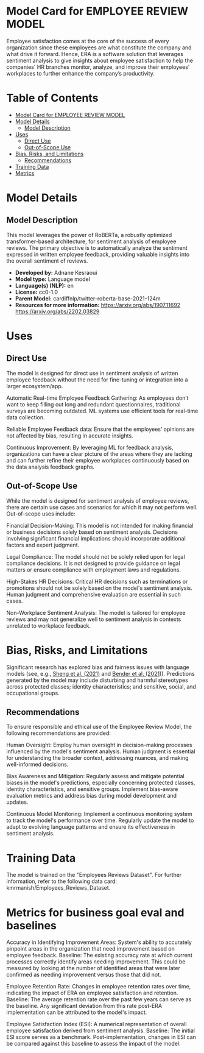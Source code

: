 

# Model Card for EMPLOYEE REVIEW MODEL

Employee satisfaction comes at the core of the success of every organization since these employees are what constitute the company and what drive it forward. Hence, ERA is a software solution that leverages sentiment analysis to give insights about employee satisfaction to help the companies' HR branches monitor, analyze, and improve their employees' workplaces to further enhance the company’s productivity. 


#  Table of Contents

- [Model Card for EMPLOYEE REVIEW MODEL](#model-card-for--model)
- [Model Details](#model-details)
  - [Model Description](#model-description)
- [Uses](#uses)
  - [Direct Use](#direct-use)
  - [Out-of-Scope Use](#out-of-scope-use)
- [Bias, Risks, and Limitations](#bias-risks-and-limitations)
  - [Recommendations](#recommendations)
- [Training Data](#training-data)
- [Metrics](#metrics-for-business-goal-eval-and-baselines)

# Model Details


## Model Description
This model leverages the power of RoBERTa, a robustly optimized transformer-based architecture, for sentiment analysis of employee reviews. The primary objective is to automatically analyze the sentiment expressed in written employee feedback, providing valuable insights into the overall sentiment of reviews.

- **Developed by:** Adnane Kesraoui
- **Model type:** Language model
- **Language(s) (NLP):** en
- **License:** cc0-1.0
- **Parent Model:** cardiffnlp/twitter-roberta-base-2021-124m
- **Resources for more information:** https://arxiv.org/abs/1907.11692
                                      https://arxiv.org/abs/2202.03829



# Uses
## Direct Use

The model is designed for direct use in sentiment analysis of written employee feedback without the need for fine-tuning or integration into a larger ecosystem/app.

Automatic Real-time Employee Feedback Gathering: As employees don’t want to keep filling out long and redundant questionnaires, traditional surveys are becoming outdated.  ML systems use efficient tools for real-time data collection.

Reliable Employee Feedback data: Ensure that the employees’ opinions are not affected by bias, resulting in accurate insights.

Continuous Improvement: By leveraging ML for feedback analysis, organizations can have a clear picture of the areas where they are lacking and can further refine their employee workplaces continuously based on the data analysis feedback graphs.


## Out-of-Scope Use

While the model is designed for sentiment analysis of employee reviews, there are certain use cases and scenarios for which it may not perform well. Out-of-scope uses include:

Financial Decision-Making: This model is not intended for making financial or business decisions solely based on sentiment analysis. Decisions involving significant financial implications should incorporate additional factors and expert judgment.

Legal Compliance: The model should not be solely relied upon for legal compliance decisions. It is not designed to provide guidance on legal matters or ensure compliance with employment laws and regulations.

High-Stakes HR Decisions: Critical HR decisions such as terminations or promotions should not be solely based on the model's sentiment analysis. Human judgment and comprehensive evaluation are essential in such cases.

Non-Workplace Sentiment Analysis: The model is tailored for employee reviews and may not generalize well to sentiment analysis in contexts unrelated to workplace feedback.


# Bias, Risks, and Limitations

Significant research has explored bias and fairness issues with language models (see, e.g., [Sheng et al. (2021)](https://aclanthology.org/2021.acl-long.330.pdf) and [Bender et al. (2021)](https://dl.acm.org/doi/pdf/10.1145/3442188.3445922)). Predictions generated by the model may include disturbing and harmful stereotypes across protected classes; identity characteristics; and sensitive, social, and occupational groups.


## Recommendations

To ensure responsible and ethical use of the Employee Review Model, the following recommendations are provided:

Human Oversight: Employ human oversight in decision-making processes influenced by the model's sentiment analysis. Human judgment is essential for understanding the broader context, addressing nuances, and making well-informed decisions.

Bias Awareness and Mitigation: Regularly assess and mitigate potential biases in the model's predictions, especially concerning protected classes, identity characteristics, and sensitive groups. Implement bias-aware evaluation metrics and address bias during model development and updates.

Continuous Model Monitoring: Implement a continuous monitoring system to track the model's performance over time. Regularly update the model to adapt to evolving language patterns and ensure its effectiveness in sentiment analysis.

# Training Data

The model is trained on the "Employees Reviews Dataset". For further information, refer to the following data card: kmrmanish/Employees_Reviews_Dataset.


# Metrics for business goal eval and baselines

Accuracy in Identifying Improvement Areas:
System's ability to accurately pinpoint areas in the organization that need improvement based on employee feedback.
Baseline: The existing accuracy rate at which current processes correctly identify areas needing improvement. This could be measured by looking at the number of identified areas that were later confirmed as needing improvement versus those that did not.

Employee Retention Rate:
Changes in employee retention rates over time, indicating the impact of ERA on employee satisfaction and retention.
Baseline: The average retention rate over the past few years can serve as the baseline. Any significant deviation from this rate post-ERA implementation can be attributed to the model's impact.

Employee Satisfaction Index (ESI):
A numerical representation of overall employee satisfaction derived from sentiment analysis.
Baseline: The initial ESI score serves as a benchmark. Post-implementation, changes in ESI can be compared against this baseline to assess the impact of the model.

